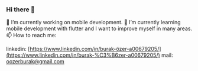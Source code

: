 ### Hi there 👋

<div id="header" align="center">

</div>

🔭 I’m currently working on mobile development.
🌱 I’m currently learning mobile development with flutter and I want to improve myself in many areas.
📫 How to reach me:

linkedin: [https://www.linkedin.com/in/burak-özer-a00679205/](https://www.linkedin.com/in/burak-%C3%B6zer-a00679205/)
mail: [oozerburak@gmail.com](mailto:oozerburak@gmail.com)

<!--
**ozrbrko/ozrbrko** is a ✨ *special* ✨ repository because its `README.md` (this file) appears on your GitHub profile.

Here are some ideas to get you started:

- 🔭 I’m currently working on ...
- 🌱 I’m currently learning ...
- 👯 I’m looking to collaborate on ...
- 🤔 I’m looking for help with ...
- 💬 Ask me about ...
- 📫 How to reach me: ...
- 😄 Pronouns: ...
- ⚡ Fun fact: ...
-->
